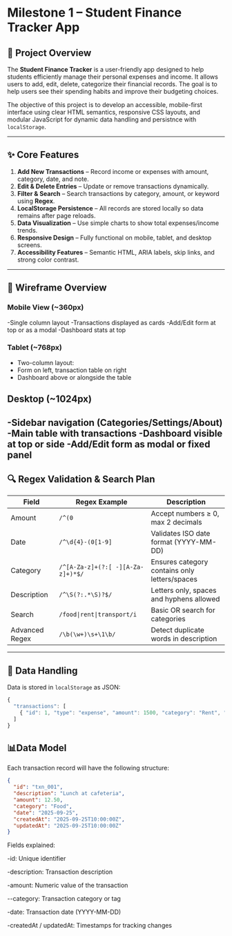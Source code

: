 # Milestone 1 – Student Finance Tracker App

## 🧭 Project Overview
The **Student Finance Tracker** is a user-friendly app designed to help students efficiently manage their personal expenses and income. It allows users to add, edit, delete, categorize their financial records. The goal is to help users see their spending habits and improve their budgeting choices.

The objective of this project is to develop an accessible, mobile-first interface using clear HTML semantics, responsive CSS layouts, and modular JavaScript for dynamic data handling and persistnce with `localStorage`.

---

## ✨ Core Features
1. **Add New Transactions** – Record income or expenses with amount, category, date, and note.
2. **Edit & Delete Entries** – Update or remove transactions dynamically.
3. **Filter & Search** – Search transactions by category, amount, or keyword using **Regex**.
4. **LocalStorage Persistence** – All records are stored locally so data remains after page reloads.
5. **Data Visualization** – Use simple charts to show total expenses/income trends.
6. **Responsive Design** – Fully functional on mobile, tablet, and desktop screens.
7. **Accessibility Features** – Semantic HTML, ARIA labels, skip links, and strong color contrast.

---

## 📱 Wireframe Overview

### Mobile View (~360px)
-Single column layout
-Transactions displayed as cards
-Add/Edit form at top or as a modal
-Dashboard stats at top

### Tablet (~768px)
- Two-column layout:
- Form on left, transaction table on right
- Dashboard above or alongside the table

## Desktop (~1024px)
-Sidebar navigation (Categories/Settings/About)
-Main table with transactions 
-Dashboard visible at top or side
-Add/Edit form as modal or fixed panel
---

## 🔍 Regex Validation & Search Plan

| Field          | Regex Example | Description |
|----------------|-----------|-----|
| Amount         | `/^(0`|Accept numbers ≥ 0, max 2 decimals |
| Date           | `/^\d{4}-(0[1-9]` | Validates ISO date format (YYYY-MM-DD) |
| Category       | `/^[A-Za-z]+(?:[ -][A-Za-z]+)*$/` | Ensures category contains only letters/spaces |
| Description    | `/^\S(?:.*\S)?$/` |Letters only, spaces and hyphens allowed |
| Search         | `/food\|rent\|transport/i` | Basic OR search for categories |
| Advanced Regex | `/\b(\w+)\s+\1\b/` | Detect duplicate words in description |




---

## 💾 Data Handling
Data is stored in `localStorage` as JSON:
```js
{
  "transactions": [
    { "id": 1, "type": "expense", "amount": 1500, "category": "Rent", "date": "2025-10-01", "note": "October rent" }
  ]
}
```

## 📊Data Model

Each transaction record will have the following structure:

```json
{
  "id": "txn_001",
  "description": "Lunch at cafeteria",
  "amount": 12.50,
  "category": "Food",
  "date": "2025-09-25",
  "createdAt": "2025-09-25T10:00:00Z",
  "updatedAt": "2025-09-25T10:00:00Z"
}
```

Fields explained:

-id: Unique identifier

-description: Transaction description

-amount: Numeric value of the transaction

--category: Transaction category or tag

-date: Transaction date (YYYY-MM-DD)

-createdAt / updatedAt: Timestamps for tracking changes

